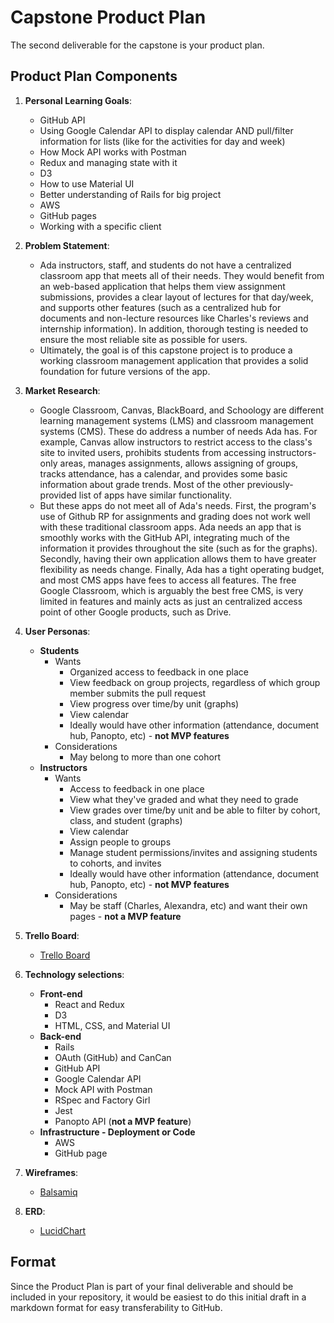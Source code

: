 # Capstone Product Plan

The second deliverable for the capstone is your product plan.

## Product Plan Components

1. __Personal Learning Goals__:
    - GitHub API
    - Using Google Calendar API to display calendar AND pull/filter information for lists (like for the activities for day and week)
    - How Mock API works with Postman
    - Redux and managing state with it
    - D3
    - How to use Material UI
    - Better understanding of Rails for big project
    - AWS
    - GitHub pages
    - Working with a specific client

1. __Problem Statement__:

    - Ada instructors, staff, and students do not have a centralized classroom app that meets all of their needs. They would benefit from an web-based application that helps them view assignment submissions, provides a clear layout of lectures for that day/week, and supports other features (such as a centralized hub for documents and non-lecture resources like Charles's reviews and internship information). In addition, thorough testing is needed to ensure the most reliable site as possible for users.
    - Ultimately, the goal is of this capstone project is to produce a working classroom management application that provides a solid foundation for future versions of the app.

1. __Market Research__:
    - Google Classroom, Canvas, BlackBoard, and Schoology are different learning management systems (LMS) and classroom management systems (CMS). These do address a number of needs Ada has. For example, Canvas allow instructors to restrict access to the class's site to invited users, prohibits students from accessing instructors-only areas, manages assignments, allows assigning of groups, tracks attendance, has a calendar, and provides some basic information about grade trends. Most of the other previously-provided list of apps have similar functionality.
    - But these apps do not meet all of Ada's needs. First, the program's use of Github RP for assignments and grading does not work well with these traditional classroom apps. Ada needs an app that is smoothly works with the GitHub API, integrating much of the information it provides throughout the site (such as for the graphs). Secondly, having their own application allows them to have greater flexibility as needs change. Finally, Ada has a tight operating budget, and most CMS apps have fees to access all features. The free Google Classroom, which is arguably the best free CMS, is very limited in features and mainly acts as just an centralized access point of other Google products, such as Drive.

1. __User Personas__:
    - **Students**
      - Wants
        - Organized access to feedback in one place
        - View feedback on group projects, regardless of which group member submits the pull request
        - View progress over time/by unit (graphs)
        - View calendar
        - Ideally would have other information (attendance, document hub, Panopto, etc) - **not MVP features**
      - Considerations
        - May belong to more than one cohort
    - **Instructors**
        - Wants
            - Access to feedback in one place
            - View what they've graded and what they need to grade
            - View grades over time/by unit and be able to filter by cohort, class, and student (graphs)
            - View calendar
            - Assign people to groups
            - Manage student permissions/invites and assigning students to cohorts, and invites
            - Ideally would have other information (attendance, document hub, Panopto, etc) - **not MVP features**
        - Considerations
            - May be staff (Charles, Alexandra, etc) and want their own pages - **not a MVP feature**

1. __Trello Board__:
    - [Trello Board](https://trello.com/b/MTc8B8yP)

1. __Technology selections__:
    - **Front-end**
        - React and Redux
        - D3
        - HTML, CSS, and Material UI
    - **Back-end**
        - Rails
        - OAuth (GitHub) and CanCan
        - GitHub API
        - Google Calendar API
        - Mock API with Postman
        - RSpec and Factory Girl
        - Jest
        - Panopto API (**not a MVP feature**)
    - **Infrastructure - Deployment or Code**
        - AWS
        - GitHub page

1. __Wireframes__:
    - [Balsamiq](https://balsamiq.cloud/sjwmnb1/py1s3xn)

1. __ERD__:  
    - [LucidChart](https://www.lucidchart.com/invitations/accept/ece35dfa-5a11-450c-8dcd-d3754041e817)

## Format

Since the Product Plan is part of your final deliverable and should be included in your repository, it would be easiest to do this initial draft in a markdown format for easy transferability to GitHub.
